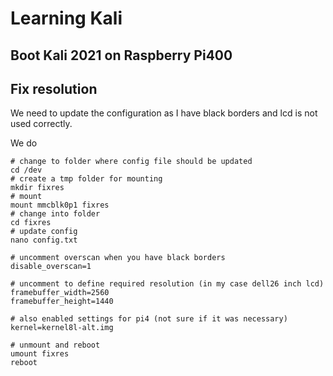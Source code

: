 # Learning Kali

## Boot Kali 2021 on Raspberry Pi400
## Fix resolution 
We need to update the configuration as I have black borders and lcd is not used correctly.

We do

    # change to folder where config file should be updated
    cd /dev
    # create a tmp folder for mounting
    mkdir fixres
    # mount
    mount mmcblk0p1 fixres
    # change into folder
    cd fixres 
    # update config
    nano config.txt
    
    # uncomment overscan when you have black borders
    disable_overscan=1
    
    # uncomment to define required resolution (in my case dell26 inch lcd)
    framebuffer_width=2560
    framebuffer_height=1440
    
    # also enabled settings for pi4 (not sure if it was necessary)
    kernel=kernel8l-alt.img

    # unmount and reboot
    umount fixres
    reboot
